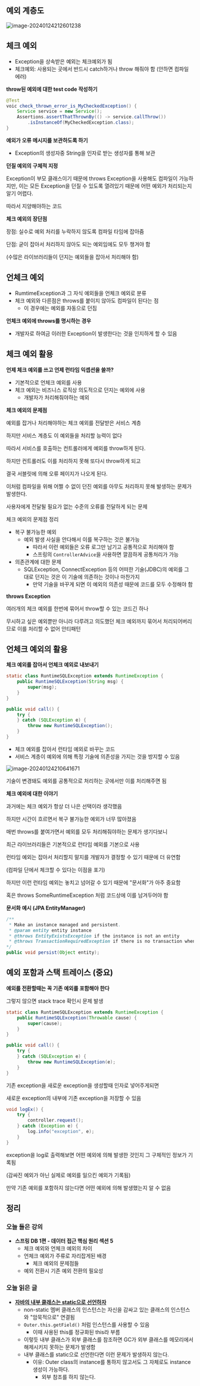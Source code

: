 ## 예외 계층도

![image-20240124212601238](https://raw.githubusercontent.com/Neph3779/Blog-Image/forUpload/img/20240124212601.png)



## 체크 예외

- Exception을 상속받은 예외는 체크예외가 됨
- 체크예외: 사용되는 곳에서 반드시 catch하거나 throw 해줘야 함 (안하면 컴파일 에러)



**throw된 예외에 대한 test code 작성하기**

```java
@Test
voic check_thrown_error_is_MyCheckedException() {
	Service service = new Service();
	Assertions.assertThatThrownBy(() -> service.callThrow())
		.isInstanceOf(MyCheckedException.class);
}
```

 

**예외가 오류 메시지를 보관하도록 하기**

- Exception의 생성자중 String을 인자로 받는 생성자를 통해 보관



**던질 예외의 구체적 지정**

Exception이 부모 클래스이기 때문에 throws Exception을 사용해도 컴파일이 가능하지만, 이는 모든 Exception을 던질 수 있도록 열려있기 때문에 어떤 예외가 처리되는지 알기 어렵다.

따라서 지양해야하는 코드



**체크 예외의 장단점**

장점: 실수로 예외 처리를 누락하지 않도록 컴파일 타임에 잡아줌

단점: 굳이 잡아서 처리하지 않아도 되는 예외임에도 모두 챙겨야 함

(수많은 라이브러리들이 던지는 예외들을 잡아서 처리해야 함)



## 언체크 예외

- RumtimeException과 그 자식 예외들을 언체크 예외로 분류
- 체크 예외와 다른점은 throws를 붙이지 않아도 컴파일이 된다는 점
  - 이 경우에는 예외를 자동으로 던짐



**언체크 예외에 throws를 명시하는 경우**

- 개발자로 하여금 이러한 Exception이 발생한다는 것을 인지하게 할 수 있음



## 체크 예외 활용

**언제 체크 예외를 쓰고 언제 런타임 익셉션을 쓸까?**

- 기본적으로 언체크 예외를 사용
- 체크 예외는 비즈니스 로직상 의도적으로 던지는 예외에 사용
  - 개발자가 처리해줘야하는 예외



**체크 예외의 문제점**

예외를 잡거나 처리해야하는 체크 예외를 전달받은 서비스 계층

하지만 서비스 계층도 이 예외들을 처리할 능력이 없다

따라서 서비스를 호출하는 컨트롤러에게 예외를 throw하게 된다.

하지만 컨트롤러도 이를 처리하지 못해 또다시 throw하게 되고

결국 서블릿에 의해 오류 페이지가 나오게 된다.

이처럼 컴파일을 위해 어쩔 수 없이 던진 예외를 아무도 처리하지 못해 발생하는 문제가 발생한다.

사용자에게 전달될 필요가 없는 수준의 오류를 전달하게 되는 문제

 

체크 예외의 문제점 정리

- 복구 불가능한 예외
  - 예외 발생 사실을 안다해서 이를 복구하는 것은 불가능
    - 따라서 이런 예외들은 오류 로그만 남기고 공통적으로 처리해야 함
    - 스프링의 `ControllerAdvice`을 사용하면 깔끔하게 공통처리가 가능
- 의존관계에 대한 문제
  - SQLException, ConnectException 등의 어떠한 기술(JDBC)의 예외를 그대로 던지는 것은 이 기술에 의존하는 것이나 마찬가지
    - 만약 기술을 바꾸게 되면 이 예외의 의존성 때문에 코드를 모두 수정해야 함



**throws Exception**

여러개의 체크 예외를 한번에 묶어서 throw할 수 있는 코드긴 하나

무시하고 싶은 예외뿐만 아니라 다루려고 의도했던 체크 예외까지 묶어서 처리되어버리므로 이를 처리할 수 없어 안티패턴



## 언체크 예외의 활용

**체크 예외를 잡아서 언체크 예외로 내보내기**

```java
static class RuntimeSQLException extends RuntimeException {
	public RuntimeSQLException(String msg) {
		super(msg);
	}
}

public void call() {
	try {
	} catch (SQLException e) {
		throw new RuntimeSQLException();
	}
}
```

- 체크 예외를 잡아서 런타임 예외로 바꾸는 코드
- 서비스 계층이 예외에 의해 특정 기술에 의존성을 가지는 것을 방지할 수 있음



![image-20240124210641671](https://raw.githubusercontent.com/Neph3779/Blog-Image/forUpload/img/20240124210647.png)



기술이 변경돼도 예외를 공통적으로 처리하는 곳에서만 이를 처리해주면 됨



**체크 예외에 대한 이야기**

과거에는 체크 예외가 항상 더 나은 선택이라 생각했음

하지만 시간이 흐르면서 복구 불가능한 예외가 너무 많아졌음

매번 throws를 붙여가면서 예외를 모두 처리해줘야하는 문제가 생기다보니

최근 라이브러리들은 기본적으로 런타임 예외를 기본으로 사용

런타임 예외는 잡아서 처리할지 말지를 개발자가 결정할 수 있기 때문에 더 유연함

(컴파일 단에서 체크할 수 있다는 이점을 포기)

하지만 이런 런타임 예외는 놓치고 넘어갈 수 있기 때문에 "문서화"가 아주 중요함

혹은 throws SomeRuntimeException 처럼 코드상에 이를 남겨두어야 함



**문서화 예시 (JPA EntityManager)**

```java
/**
 * Make an instance managed and persistent.
 * @param entity entity instance
 * @throws EntityExistsException if the instance is not an entity
 * @throws TransactionRequiredException if there is no transaction when invoked on a container-managed entity manager of that is of type <code>PersistenceContextType.TRANSACTION</code>
*/
public void persist(Object entity);
```



## 예외 포함과 스택 트레이스 (중요)

**예외를 전환할때는 꼭 기존 예외를 포함해야 한다**

그렇지 않으면 stack trace 확인시 문제 발생



```java
static class RuntimeSQLException extends RuntimeException {
	public RuntimeSQLException(Throwable cause) {
		super(cause);
	}
}

public void call() {
	try {
	} catch (SQLException e) {
		throw new RuntimeSQLException(e);
	}
}
```

기존 exception을 새로운 exception을 생성할때 인자로 넣어주게되면

새로운 exception의 내부에 기존 exception을 저장할 수 있음



```java
void logEx() {
	try {
		controller.request();
	} catch (Exception e) {
		log.info("exception", e);
	}
}
```

exception을 log로 출력해보면 어떤 예외에 의해 발생한 것인지 그 구체적인 정보가 기록됨 

(감싸진 예외가 아닌 실제로 예외를 일으킨 예외가 기록됨)

만약 기존 예외를 포함하지 않는다면 어떤 예외에 의해 발생했는지 알 수 없음



## 정리

### 오늘 들은 강의

- **스프링 DB 1편 - 데이터 접근 핵심 원리 섹션 5** 
  - 체크 예외와 언체크 예외의 차이
  - 언체크 예외가 주류로 자리잡게된 배경
    - 체크 예외의 문제점들
  - 예외 전환시 기존 예외 전환의 필요성



### 오늘 읽은 글

- **[자바의 내부 클래스는 static으로 선언하자](https://inpa.tistory.com/entry/JAVA-%E2%98%95-%EC%9E%90%EB%B0%94%EC%9D%98-%EB%82%B4%EB%B6%80-%ED%81%B4%EB%9E%98%EC%8A%A4%EB%8A%94-static-%EC%9C%BC%EB%A1%9C-%EC%84%A0%EC%96%B8%ED%95%98%EC%9E%90)**
  - non-static 멤버 클래스의 인스턴스는 자신을 감싸고 있는 클래스의 인스턴스와 "암묵적으로" 연결됨
  - `Outer.this.getField()` 처럼 인스턴스를 사용할 수 있음
    - 이때 사용된 this를 정규화된 this라 부름
  - 이렇듯 내부 클래스가 외부 클래스를 참조하면 GC가 외부 클래스를 메모리에서 해제시키지 못하는 문제가 발생함
  - 내부 클래스를 static으로 선언한다면 이런 문제가 발생하지 않는다.
    - 이유: Outer class의 instance를 통하지 않고서도 그 자체로도 instance 생성이 가능하다. 
      - 외부 참조를 하지 않는다.

